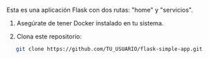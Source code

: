 Esta es una aplicación Flask con dos rutas: "home" y "servicios".


1. Asegúrate de tener Docker instalado en tu sistema.

2. Clona este repositorio:
```bash
   git clone https://github.com/TU_USUARIO/flask-simple-app.git